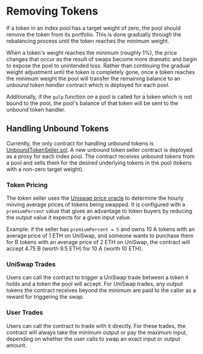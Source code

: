 # Removing Tokens

If a token in an index pool has a target weight of zero, the pool should remove the token from its portfolio. This is done gradually through the rebalancing process until the token reaches the minimum weight.

When a token's weight reaches the minimum (roughly 1%), the price changes that occur as the result of swaps become more dramatic and begin to expose the pool to unintended loss. Rather than continuing the gradual weight adjustment until the token is completely gone, once a token reaches the minimum weight the pool will transfer the remaining balance to an *unbound token handler* contract which is deployed for each pool.

Additionally, if the `gulp` function on a pool is called for a token which is not bound to the pool, the pool's balance of that token will be sent to the unbound token handler.

## Handling Unbound Tokens

Currently, the only contract for handling unbound tokens is [UnboundTokenSeller.sol](../../smart-contracts/token-seller.md). A new unbound token seller contract is deployed as a proxy for each index pool. The contract receives unbound tokens from a pool and sells them for the desired underlying tokens in the pool (tokens with a non-zero target weight).

### Token Pricing

The token seller uses the [Uniswap price oracle](../price-oracles.md) to determine the hourly moving average prices of tokens being swapped. It is configured with a `premiumPercent` value that gives an advantage to token buyers by reducing the output value it expects for a given input value.

Example: if the seller has `premiumPercent = 5` and owns 10 A tokens with an average price of 1 ETH on UniSwap, and someone wants to purchase them for B tokens with an average price of 2 ETH on UniSwap, the contract will accept 4.75 B (worth 9.5 ETH) for 10 A (worth 10 ETH).

### UniSwap Trades

Users can call the contract to trigger a UniSwap trade between a token it holds and a token the pool will accept. For UniSwap trades, any output tokens the contract receives beyond the minimum are paid to the caller as a reward for triggering the swap.

### User Trades

Users can call the contract to trade with it directly. For these trades, the contract will always take the minimum output or pay the maximum input, depending on whether the user calls to swap an exact input or output amount.